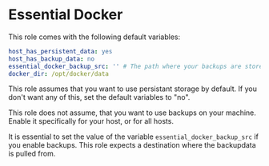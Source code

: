 # Essential Docker
This role comes with the following default variables:
```yml
host_has_persistent_data: yes
host_has_backup_data: no
essential_docker_backup_src: '' # The path where your backups are stored
docker_dir: /opt/docker/data
```
This role assumes that you want to use persistant storage by default. If you don't want any of this, set the default variables to "no".

This role does not assume, that you want to use backups on your machine. Enable it specifically for your host, or for all hosts.

It is essential to set the value of the variable `essential_docker_backup_src` if you enable backups. This role expects a destination where the backupdata is pulled from.